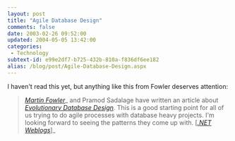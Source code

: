 ```yaml
---
layout: post
title: "Agile Database Design"
comments: false
date: 2003-02-26 09:52:00
updated: 2004-05-05 13:42:00
categories:
 - Technology
subtext-id: e99e2df7-b725-432b-810a-f836df6ee182
alias: /blog/post/Agile-Database-Design.aspx
---
```



I haven't read this yet, but anything like this from Fowler deserves attention:

> [_Martin Fowler_](http://www.martinfowler.com/)_ and Pramod Sadalage have written an article about _[_Evolutionary Database Design_](http://martinfowler.com/articles/evodb.html)_. This is a good starting point for all of us trying to do agile processes with database heavy projects. I'm looking forward to seeing the patterns they come up with. [_[_.NET Weblogs_](http://DotNetWebLogs.com)_]_
